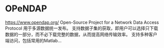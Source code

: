 # OPeNDAP

https://www.opendap.org/
Open-Source Project for a Network Data Access Protocol
用于多源数据统一发布。
支持数据子集的获取，即用户可以选择只下载数据的一部分，而不必下载完整的数据，从而提高网络传输效率。
支持多种客户端访问，包括常用的Matlab...

